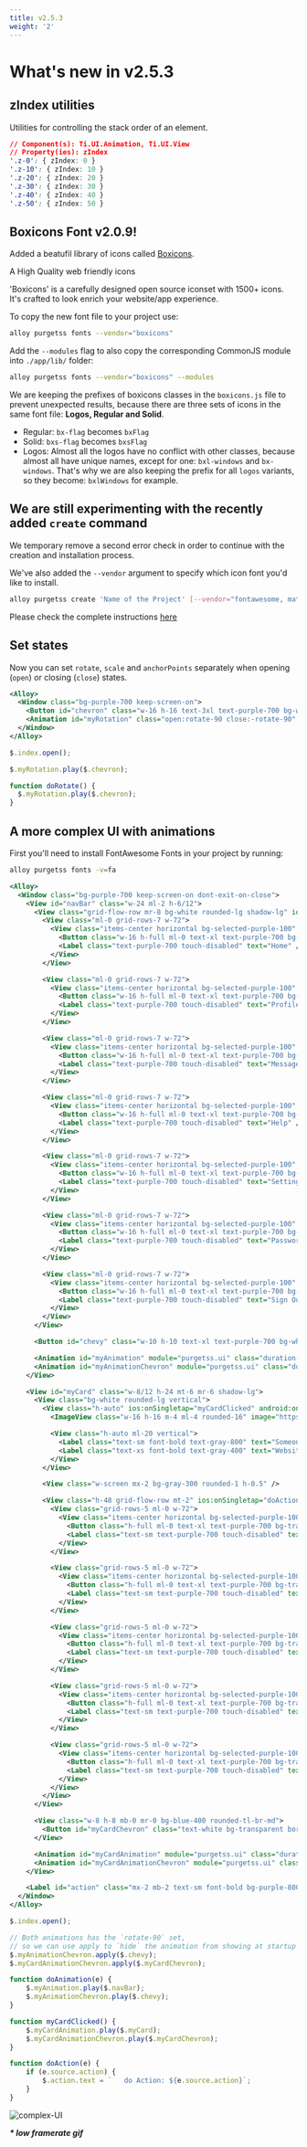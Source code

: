```yaml
---
title: v2.5.3
weight: '2'
---
```


# What's new in v2.5.3

## zIndex utilities
Utilities for controlling the stack order of an element.
```css
// Component(s): Ti.UI.Animation, Ti.UI.View
// Property(ies): zIndex
'.z-0': { zIndex: 0 }
'.z-10': { zIndex: 10 }
'.z-20': { zIndex: 20 }
'.z-30': { zIndex: 30 }
'.z-40': { zIndex: 40 }
'.z-50': { zIndex: 50 }
```


## Boxicons Font v2.0.9!
Added a beatufil library of icons called [Boxicons](https://boxicons.com).

A High Quality web friendly icons

'Boxicons' is a carefully designed open source iconset with 1500+ icons. It's crafted to look enrich your website/app experience.

To copy the new font file to your project use:

```bash
alloy purgetss fonts --vendor="boxicons"
```

Add the `--modules` flag to also copy the corresponding CommonJS module into `./app/lib/` folder:

```bash
alloy purgetss fonts --vendor="boxicons" --modules
```

We are keeping the prefixes of boxicons classes in the `boxicons.js` file to prevent unexpected results, because there are three sets of icons in the same font file: **Logos, Regular and Solid**.
- Regular: `bx-flag` becomes `bxFlag`
- Solid: `bxs-flag` becomes `bxsFlag`
- Logos: Almost all the logos have no conflict with other classes, because almost all have unique names, except for one: `bxl-windows` and `bx-windows`. That's why we are also keeping the prefix for all `logos` variants, so they become: `bxlWindows` for example.


## We are still experimenting with the recently added `create` command
We temporary remove a second error check in order to continue with the creation and installation process.

We've also added the `--vendor` argument to specify which icon font you'd like to install.

```bash
alloy purgetss create 'Name of the Project' [--vendor="fontawesome, materialdesign, lineicons, boxicons"]
```

Please check the complete instructions [here](../../README.md#create-experimental)


## Set states
Now you can set `rotate`, `scale` and `anchorPoints` separately when opening (`open`) or closing (`close`) states.

```xml
<Alloy>
  <Window class="bg-purple-700 keep-screen-on">
    <Button id="chevron" class="w-16 h-16 text-3xl text-purple-700 bg-white rounded-16 fas fa-chevron-right" ios:onSingletap="doRotate" android:onClick="doRotate" />
    <Animation id="myRotation" class="open:rotate-90 close:-rotate-90" module="purgetss.ui" />
  </Window>
</Alloy>
```

```javascript
$.index.open();

$.myRotation.play($.chevron);

function doRotate() {
  $.myRotation.play($.chevron);
}
```

## A more complex UI with animations
First you'll need to install FontAwesome Fonts in your project by running:

```bash
alloy purgetss fonts -v=fa
```

```xml
<Alloy>
  <Window class="bg-purple-700 keep-screen-on dont-exit-on-close">
    <View id="navBar" class="w-24 ml-2 h-6/12">
      <View class="grid-flow-row mr-8 bg-white rounded-lg shadow-lg" ios:onSingletap="doAction" android:onClick="doAction">
        <View class="ml-0 grid-rows-7 w-72">
          <View class="items-center horizontal bg-selected-purple-100" action="home">
            <Button class="w-16 h-full ml-0 text-xl text-purple-700 bg-transparent border-transparent touch-disabled fas fa-home" />
            <Label class="text-purple-700 touch-disabled" text="Home" />
          </View>
        </View>

        <View class="ml-0 grid-rows-7 w-72">
          <View class="items-center horizontal bg-selected-purple-100" action="profile">
            <Button class="w-16 h-full ml-0 text-xl text-purple-700 bg-transparent border-transparent touch-disabled fas fa-user" />
            <Label class="text-purple-700 touch-disabled" text="Profile" />
          </View>
        </View>

        <View class="ml-0 grid-rows-7 w-72">
          <View class="items-center horizontal bg-selected-purple-100" action="messages">
            <Button class="w-16 h-full ml-0 text-xl text-purple-700 bg-transparent border-transparent touch-disabled fas fa-comment" />
            <Label class="text-purple-700 touch-disabled" text="Messages" />
          </View>
        </View>

        <View class="ml-0 grid-rows-7 w-72">
          <View class="items-center horizontal bg-selected-purple-100" action="help">
            <Button class="w-16 h-full ml-0 text-xl text-purple-700 bg-transparent border-transparent touch-disabled fas fa-question-circle" />
            <Label class="text-purple-700 touch-disabled" text="Help" />
          </View>
        </View>

        <View class="ml-0 grid-rows-7 w-72">
          <View class="items-center horizontal bg-selected-purple-100" action="settings">
            <Button class="w-16 h-full ml-0 text-xl text-purple-700 bg-transparent border-transparent touch-disabled fas fa-cog" />
            <Label class="text-purple-700 touch-disabled" text="Settings" />
          </View>
        </View>

        <View class="ml-0 grid-rows-7 w-72">
          <View class="items-center horizontal bg-selected-purple-100" action="password">
            <Button class="w-16 h-full ml-0 text-xl text-purple-700 bg-transparent border-transparent touch-disabled fas fa-lock" />
            <Label class="text-purple-700 touch-disabled" text="Password" />
          </View>
        </View>

        <View class="ml-0 grid-rows-7 w-72">
          <View class="items-center horizontal bg-selected-purple-100" action="sign-out">
            <Button class="w-16 h-full ml-0 text-xl text-purple-700 bg-transparent border-transparent touch-disabled fas fa-sign-out-alt" />
            <Label class="text-purple-700 touch-disabled" text="Sign Out" />
          </View>
        </View>
      </View>

      <Button id="chevy" class="w-10 h-10 text-xl text-purple-700 bg-white border-4 border-purple-700 fas rounded-10 fa-chevron-up mr-1.5" zIndex="2000" ios:onSingletap="doAnimation" android:onClick="doAnimation" />

      <Animation id="myAnimation" module="purgetss.ui" class="duration-150 open:w-72 close:w-24" />
      <Animation id="myAnimationChevron" module="purgetss.ui" class="duration-150 rotate-90 open:rotate-90 close:-rotate-90" />
    </View>

    <View id="myCard" class="w-8/12 h-24 mt-6 mr-6 shadow-lg">
      <View class="bg-white rounded-lg vertical">
        <View class="h-auto" ios:onSingletap="myCardClicked" android:onClick="myCardClicked">
          <ImageView class="w-16 h-16 m-4 ml-4 rounded-16" image="https://randomuser.me/api/portraits/women/17.jpg" />

          <View class="h-auto ml-20 vertical">
            <Label class="text-sm font-bold text-gray-800" text="Someone Famous" />
            <Label class="text-xs font-bold text-gray-400" text="Website Designer" />
          </View>
        </View>

        <View class="w-screen mx-2 bg-gray-300 rounded-1 h-0.5" />

        <View class="h-48 grid-flow-row mt-2" ios:onSingletap="doAction" android:onClick="doAction">
          <View class="grid-rows-5 ml-0 w-72">
            <View class="items-center horizontal bg-selected-purple-100" action="profile">
              <Button class="h-full ml-0 text-xl text-purple-700 bg-transparent border-transparent touch-disabled w-14 fas fa-user" />
              <Label class="text-sm text-purple-700 touch-disabled" text="Edit Profile" />
            </View>
          </View>

          <View class="grid-rows-5 ml-0 w-72">
            <View class="items-center horizontal bg-selected-purple-100" action="inbox">
              <Button class="h-full ml-0 text-xl text-purple-700 bg-transparent border-transparent touch-disabled w-14 fas fa-inbox" />
              <Label class="text-sm text-purple-700 touch-disabled" text="Inbox" />
            </View>
          </View>

          <View class="grid-rows-5 ml-0 w-72">
            <View class="items-center horizontal bg-selected-purple-100" action="settings">
              <Button class="h-full ml-0 text-xl text-purple-700 bg-transparent border-transparent touch-disabled w-14 fas fa-cog" />
              <Label class="text-sm text-purple-700 touch-disabled" text="Settings" />
            </View>
          </View>

          <View class="grid-rows-5 ml-0 w-72">
            <View class="items-center horizontal bg-selected-purple-100" action="support">
              <Button class="h-full ml-0 text-xl text-purple-700 bg-transparent border-transparent touch-disabled w-14 fas fa-question-circle" />
              <Label class="text-sm text-purple-700 touch-disabled" text="Support" />
            </View>
          </View>

          <View class="grid-rows-5 ml-0 w-72">
            <View class="items-center horizontal bg-selected-purple-100" action="sign-out">
              <Button class="h-full ml-0 text-xl text-purple-700 bg-transparent border-transparent touch-disabled w-14 fas fa-sign-out-alt" />
              <Label class="text-sm text-purple-700 touch-disabled" text="Sign Out" />
            </View>
          </View>
        </View>
      </View>

      <View class="w-8 h-8 mb-0 mr-0 bg-blue-400 rounded-tl-br-md">
        <Button id="myCardChevron" class="text-white bg-transparent border-transparent fas fa-chevron-right" ios:onSingletap="myCardClicked" android:onClick="myCardClicked" />
      </View>

      <Animation id="myCardAnimation" module="purgetss.ui" class="duration-150 open:h-(298) close:h-24" />
      <Animation id="myCardAnimationChevron" module="purgetss.ui" class="duration-150 rotate-90 open:rotate-90 close:-rotate-90" />
    </View>

    <Label id="action" class="mx-2 mb-2 text-sm font-bold bg-purple-800 rounded-lg text-purple-50 h-14" />
  </Window>
</Alloy>
```

```javascript
$.index.open();

// Both animations has the `rotate-90` set,
// so we can use apply to `hide` the animation from showing at startup
$.myAnimationChevron.apply($.chevy);
$.myCardAnimationChevron.apply($.myCardChevron);

function doAnimation(e) {
	$.myAnimation.play($.navBar);
	$.myAnimationChevron.play($.chevy);
}

function myCardClicked() {
	$.myCardAnimation.play($.myCard);
	$.myCardAnimationChevron.play($.myCardChevron);
}

function doAction(e) {
	if (e.source.action) {
		$.action.text = `   do Action: ${e.source.action}`;
	}
}
```

![complex-UI](./../images/complex-UI.gif)

***\* low framerate gif***

